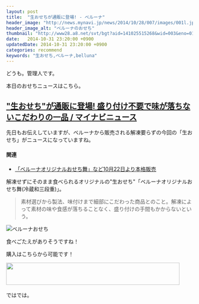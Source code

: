 ```yaml
---
layout: post
title:  "生おせちが通販に登場! - ベルーナ"
header_image: "http://news.mynavi.jp/news/2014/10/28/007/images/001l.jpg"
header_image_alt: "ベルーナのおせち"
thumbnail: "http://www28.a8.net/svt/bgt?aid=141025515268&wid=003&eno=01&mid=s00000009463001011000&mc=1"
date:   2014-10-31 23:20:00 +0900
updatedDate: 2014-10-31 23:20:00 +0900
categories: recommend
keywords: "生おせち,ベルーナ,belluna"
---
```


どうも。管理人です。

本日のおせちニュースはこちら。

<!-- more -->

## ["生おせち"が通販に登場! 盛り付け不要で味が落ちないこだわりの一品 / マイナビニュース](http://news.mynavi.jp/news/2014/10/28/007/)

先日もお伝えしていますが、ベルーナから販売される解凍要らずの今回の「生おせち」がニュースになっていますね。

#### 関連
* [「ベルーナオリジナルおせち舞」など10月22日より本格販売](/recommend/2014-10-26/belluna/)

解凍せずにそのまま食べられるオリジナルの"生おせち"「ベルーナオリジナルおせち舞(冷蔵和三段重)」。

>素材選びから製法、味付けまで細部にこだわった商品とのこと。解凍によって素材の味や食感が落ちることなく、盛り付けの手間もかからないという。

![ベルーナおせち](http://news.mynavi.jp/news/2014/10/28/007/images/002l.jpg)

食べごたえがありそうですね！

購入はこちらから可能です！

<a href="http://px.a8.net/svt/ejp?a8mat=2BYNZF+4FK8G2+210M+6SCAP" target="_blank">
<img border="0" width="468" height="60" alt="" src="http://www22.a8.net/svt/bgt?aid=141025515268&wid=003&eno=01&mid=s00000009463001140000&mc=1"></a>
<img border="0" width="1" height="1" src="http://www12.a8.net/0.gif?a8mat=2BYNZF+4FK8G2+210M+6SCAP" alt="">

ではでは。